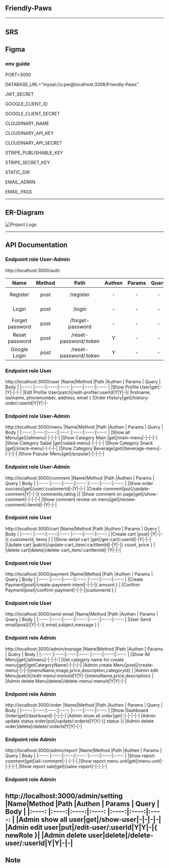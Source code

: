 ## Friendly-Paws

---
###### 

## SRS

## Figma

### env guide
PORT=3000

DATABASE_URL="mysql://u:pw@localhost:3306/Friendly-Paws"

JWT_SECRET

GOOGLE_CLIENT_ID

GOOGLE_CLIENT_SECRET

CLOUDINARY_NAME

CLOUDINARY_API_KEY

CLOUDINARY_API_SECRET

STRIPE_PUBLISHABLE_KEY

STRIPE_SECRET_KEY

STATIC_DIR

EMAIL_ADMIN

EMAIL_PASS

---
## ER-Diagram
![Project Logo](./image/Screenshot%202024-10-27%20103025.png) 

---
## API Documentation
### Endpoint role User-Admin 
http://localhost:3000/auth

|  Name  |Method |Path |Authen | Params | Query | Body |
|:----: |:----:|:----:|:----:  |:----:|:----:|:----: |
|Register|post|/register|-|-|-|{email,password ,confirmPassword}
|Login|post|/login|-|-|-|{ email, password }
|Forget password|post|/forget-password|-|-|-|{ email }
|Reset password|post|/reset-password/:token|Y|-|-|{ password }
|Google Login|post|/reset-password/:token|Y|-|-|{ googleId }

### Endpoint role User
http://localhost:3000/user
|Name|Method |Path |Authen | Params | Query | Body |
|:----: |:----:|:----:|:----:  |:----:|:----:|:----: |
|Show Profile User|get|-|Y|-|-|-|
|Edit Profile User|patch|/edit-profile/:userId|Y|Y|-|{ firstname, lastname, phonenumber, address, email }
|Order History|get|/history-order/:userId|Y|Y|-|-

### Endpoint role User-Admin 
http://localhost:3000/menu
|Name|Method |Path |Authen | Params | Query | Body |
|:----: |:----:|:----:|:----:  |:----:|:----:|:----: |
|Show all Menu|get|/allmenu|-|-|-|-|
|Show Category Main |get|/main-menu|-|-|-|-|
|Show Category Salad |get|/salad-menu|-|-|-|-|
|Show Category Snack |get|/snack-menu|-|-|-|-|
|Show Category Beverage|get|/beverage-menu|-|-|-|-|
|Show Popular Menu|get|/popular|-|-|-|-|

### Endpoint role User-Admin 
http://localhost:3000/comment
|Name|Method |Path |Authen | Params | Query | Body |
|:----: |:----:|:----:|:----:  |:----:|:----:|:----: |
|Show order success|get|/user/:customerId|-|Y|-|-|
|Create comment|put|/update-comment|Y|-|-|{ comments,rating }|
|Show comment on page|get|/show-comment|-|-|-|-|
|Show comment review on menu|get|/review-comment/:itemId|-|Y|-|-|

### Endpoint role User
http://localhost:3000/cart
|Name|Method |Path |Authen | Params | Query | Body |
|:----: |:----:|:----:|:----:  |:----:|:----:|:----: |
|Create cart |post|-|Y|-|-|{ customerId, items } |
|Show detail cart |get|/get-cart/:userId|-|Y|-|-|
|Update cart |patch|/update-cart_item/:cartItemId|-|Y|-|{ count, price } |
|delete cart|delete|/delete-cart_item/:cartItemId|-|Y|-|-|
### Endpoint role User
http://localhost:3000/payment
|Name|Method |Path |Authen | Params | Query | Body |
|:----: |:----:|:----:|:----:  |:----:|:----:|:----: |
|Create Payment|post|/create-payment-intent|-|-|-|{ amount } |
|Confirm Payment|post|/confirm-payment|-|-|-|{customerId } |
### Endpoint role User
http://localhost:3000/send-email
|Name|Method |Path |Authen | Params | Query | Body |
|:----: |:----:|:----:|:----:  |:----:|:----:|:----: |
|User Send email|post|/|Y|-|-|{ email,subject,message } |

### Endpoint role Admin 
http://localhost:3000/admin/manage
|Name|Method |Path |Authen | Params | Query | Body |
|:----: |:----:|:----:|:----:  |:----:|:----:|:----: |
|Show All Menu|get|/allmenu|-|-|-|-|
|Get category name for create menu|get|/getCategoryName|-|-|-|-|
|Admin create Menu|post|/create-menu|-|-|-|{menuName,image,price,description,categoryId} |
|Admin edit Menu|patch|/edit-menu/:menuId|Y|Y|-|{menuName,price,description} |
|Admin delete Menu|delete|/delete-menu/:menuId|Y|Y|-|-|


### Endpoint role Admin
http://localhost:3000/order
|Name|Method |Path |Authen | Params | Query | Body |
|:----: |:----:|:----:|:----:  |:----:|:----:|:----: |
|Show Dashboard Order|get|/dashboard|-|-|-|-|
|Admin show all order|get|-|-|-|-|-|
|Admin update status order|put|/update/:orderId|Y|Y|-|{ status }|
|Admin delete order|delete|/delete/:orderId|Y|Y|-|-|

### Endpoint role Admin
http://localhost:3000/admin/report
|Name|Method |Path |Authen | Params | Query | Body |
|:----: |:----:|:----:|:----:  |:----:|:----:|:----: |
|Show report comment|get|/all-comment|-|-|-|-|
|Show report menu unit|get|/menu-unit|-|-|-|-|
|Show report sale|get|/sales-report|-|-|-|-|

### Endpoint role Admin
http://localhost:3000/admin/setting
|Name|Method |Path |Authen | Params | Query | Body |
|:----: |:----:|:----:|:----:  |:----:|:----:|:----: |
|Admin show all user|get|/show-user|-|-|-|-|
|Admin edit user|put|/edit-user/:userId|Y|Y|-|{ newRole }|
|Admin delete user|delete|/delete-user/:userId|Y|Y|-|-|
---
## Note







